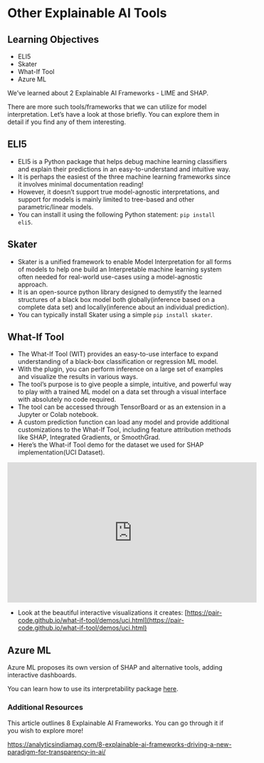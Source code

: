 # Other Explainable AI Tools

## Learning Objectives

* ELI5
* Skater
* What-If Tool
* Azure ML

We’ve learned about 2 Explainable AI Frameworks - LIME and SHAP.

There are more such tools/frameworks that we can utilize for model interpretation. Let’s have a look at those briefly. You can explore them in detail if you find any of them interesting.


## ELI5

* ELI5 is a Python package that helps debug machine learning classifiers and explain their predictions in an easy-to-understand and intuitive way.
* It is perhaps the easiest of the three machine learning frameworks since it involves minimal documentation reading!
* However, it doesn’t support true model-agnostic interpretations, and support for models is mainly limited to tree-based and other parametric/linear models.
* You can install it using the following Python statement: `pip install eli5`.



## Skater

* Skater is a unified framework to enable Model Interpretation for all forms of models to help one build an Interpretable machine learning system often needed for real-world use-cases using a model-agnostic approach.
* It is an open-source python library designed to demystify the learned structures of a black box model both globally(inference based on a complete data set) and locally(inference about an individual prediction).
* You can typically install Skater using a simple `pip install skater`.




## What-If Tool

* The What-If Tool (WIT) provides an easy-to-use interface to expand understanding of a black-box classification or regression ML model.
* With the plugin, you can perform inference on a large set of examples and visualize the results in various ways.
* The tool’s purpose is to give people a simple, intuitive, and powerful way to play with a trained ML model on a data set through a visual interface with absolutely no code required.
* The tool can be accessed through TensorBoard or as an extension in a Jupyter or Colab notebook.
* A custom prediction function can load any model and provide additional customizations to the What-If Tool, including feature attribution methods like SHAP, Integrated Gradients, or SmoothGrad.
* Here’s the What-if Tool demo for the dataset we used for SHAP implementation(UCI Dataset).














<iframe width="560" height="315" src="https://www.youtube.com/embed/qTUUwfG1vSs" title="YouTube video player" frameborder="0" allow="accelerometer; autoplay; clipboard-write; encrypted-media; gyroscope; picture-in-picture" allowfullscreen></iframe>










* Look at the beautiful interactive visualizations it creates: [https://pair-code.github.io/what-if-tool/demos/uci.html](https://pair-code.github.io/what-if-tool/demos/uci.html)

## Azure ML

Azure ML proposes its own version of SHAP and alternative tools, adding interactive dashboards.

You can learn how to use its interpretability package [here](https://docs.microsoft.com/en-us/azure/machine-learning/how-to-machine-learning-interpretability-aml).

### Additional Resources

This article outlines 8 Explainable AI Frameworks. You can go through it if you wish to explore more! 

https://analyticsindiamag.com/8-explainable-ai-frameworks-driving-a-new-paradigm-for-transparency-in-ai/